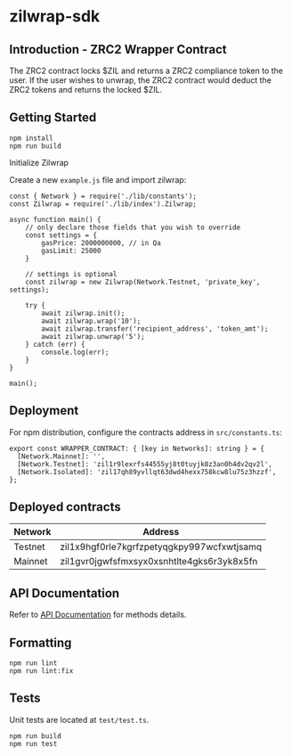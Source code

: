 # zilwrap-sdk

## Introduction - ZRC2 Wrapper Contract
The ZRC2 contract locks $ZIL and returns a ZRC2 compliance token to the user. If the user wishes to unwrap, the ZRC2 contract would deduct the ZRC2 tokens and returns the locked $ZIL.

## Getting Started
```
npm install
npm run build
```

Initialize Zilwrap

Create a new `example.js` file and import zilwrap:
```
const { Network } = require('./lib/constants');
const Zilwrap = require('./lib/index').Zilwrap;

async function main() {
    // only declare those fields that you wish to override
    const settings = {
        gasPrice: 2000000000, // in Qa
        gasLimit: 25000
    }

    // settings is optional
    const zilwrap = new Zilwrap(Network.Testnet, 'private_key', settings);

    try {
        await zilwrap.init();
        await zilwrap.wrap('10');
        await zilwrap.transfer('recipient_address', 'token_amt');
        await zilwrap.unwrap('5');
    } catch (err) {
        console.log(err);
    }
}

main();
```

## Deployment
For npm distribution, configure the contracts address in `src/constants.ts`:
```
export const WRAPPER_CONTRACT: { [key in Networks]: string } = {
  [Network.Mainnet]: '',
  [Network.Testnet]: 'zil1r9lexrfs44555yj8t0tuyjk8z3an0h4dv2qv2l',
  [Network.Isolated]: 'zil17qh89yvllqt63dwd4hexx758kcw8lu75z3hzzf',
};
```

## Deployed contracts

| Network | Address |
| ------- | ------- |
| Testnet | zil1x9hgf0rle7kgrfzpetyqgkpy997wcfxwtjsamq |
| Mainnet | zil1gvr0jgwfsfmxsyx0xsnhtlte4gks6r3yk8x5fn |

## API Documentation

Refer to [API Documentation](doc/api.md) for methods details.

## Formatting

```
npm run lint
npm run lint:fix
```

## Tests

Unit tests are located at `test/test.ts`.

```
npm run build
npm run test
```
